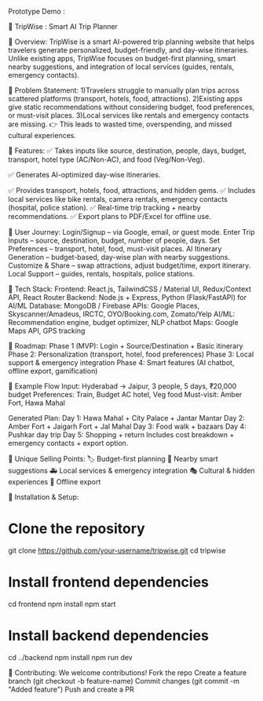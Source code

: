 Prototype Demo :

🛫 TripWise : Smart AI Trip Planner

🔹 Overview:
TripWise is a smart AI-powered trip planning website that helps travelers generate personalized, budget-friendly, and day-wise itineraries.
Unlike existing apps, TripWise focuses on budget-first planning, smart nearby suggestions, and integration of local services (guides, rentals, emergency contacts).

🔹 Problem Statement:
1)Travelers struggle to manually plan trips across scattered platforms (transport, hotels, food, attractions).
2)Existing apps give static recommendations without considering budget, food preferences, or must-visit places.
3)Local services like rentals and emergency contacts are missing.
👉 This leads to wasted time, overspending, and missed cultural experiences.

🔹 Features:
✅ Takes inputs like source, destination, people, days, budget, transport, hotel type (AC/Non-AC), and food (Veg/Non-Veg).

✅ Generates AI-optimized day-wise itineraries.

✅ Provides transport, hotels, food, attractions, and hidden gems.
✅ Includes local services like bike rentals, camera rentals, emergency contacts (hospital, police station).
✅ Real-time trip tracking + nearby recommendations.
✅ Export plans to PDF/Excel for offline use.

🔹 User Journey:
Login/Signup – via Google, email, or guest mode.
Enter Trip Inputs – source, destination, budget, number of people, days.
Set Preferences – transport, hotel, food, must-visit places.
AI Itinerary Generation – budget-based, day-wise plan with nearby suggestions.
Customize & Share – swap attractions, adjust budget/time, export itinerary.
Local Support – guides, rentals, hospitals, police stations.

🔹 Tech Stack:
Frontend: React.js, TailwindCSS / Material UI, Redux/Context API, React Router
Backend: Node.js + Express, Python (Flask/FastAPI) for AI/ML
Database: MongoDB / Firebase
APIs: Google Places, Skyscanner/Amadeus, IRCTC, OYO/Booking.com, Zomato/Yelp
AI/ML: Recommendation engine, budget optimizer, NLP chatbot
Maps: Google Maps API, GPS tracking

🔹 Roadmap:
Phase 1 (MVP): Login + Source/Destination + Basic itinerary
Phase 2: Personalization (transport, hotel, food preferences)
Phase 3: Local support & emergency integration
Phase 4: Smart features (AI chatbot, offline export, gamification)

🔹 Example Flow
Input: Hyderabad → Jaipur, 3 people, 5 days, ₹20,000 budget
Preferences: Train, Budget AC hotel, Veg food
Must-visit: Amber Fort, Hawa Mahal

Generated Plan:
Day 1: Hawa Mahal + City Palace + Jantar Mantar
Day 2: Amber Fort + Jaigarh Fort + Jal Mahal
Day 3: Food walk + bazaars
Day 4: Pushkar day trip
Day 5: Shopping + return
Includes cost breakdown + emergency contacts + export option.

🔹 Unique Selling Points:
🏷️ Budget-first planning
📍 Nearby smart suggestions
🚑 Local services & emergency integration
🎭 Cultural & hidden experiences
📄 Offline export

🔹 Installation & Setup:

# Clone the repository
git clone https://github.com/your-username/tripwise.git
cd tripwise

# Install frontend dependencies
cd frontend
npm install
npm start

# Install backend dependencies
cd ../backend
npm install
npm run dev

🔹 Contributing:
We welcome contributions!
Fork the repo
Create a feature branch (git checkout -b feature-name)
Commit changes (git commit -m "Added feature")
Push and create a PR

